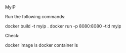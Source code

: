 MyIP

Run the following commands:

docker build -t myip .
docker run -p 8080:8080 -tid myip




Check:

docker image ls
docker container ls